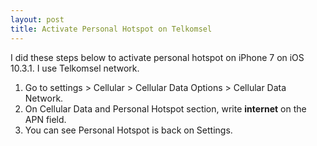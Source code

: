 ```yaml
---
layout: post
title: Activate Personal Hotspot on Telkomsel
---
```


I did these steps below to activate personal hotspot on iPhone 7 on iOS 10.3.1. I use Telkomsel network.

1. Go to settings > Cellular > Cellular Data Options > Cellular Data Network.
2. On Cellular Data and Personal Hotspot section, write **internet** on the APN field.
3. You can see Personal Hotspot is back on Settings.
